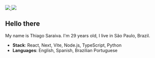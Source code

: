<div>
    <a target='_blank' href="https://www.linkedin.com/in/thiago-brasil-saraiva-0739a395/">
        <img src="https://img.shields.io/badge/LinkedIn-0077B5?style=for-the-badge&logo=linkedin&logoColor=white">
    </a>
  <a target='_blank' href="mailto:thiagosaraiva.trabalho@gmail.com">
        <img src="https://img.shields.io/badge/gmail-EA4335?style=for-the-badge&logo=gmail&logoColor=white">
    </a>
</div>

## Hello there
My name is Thiago Saraiva. I'm 29 years old, I live in São Paulo, Brazil.
* **Stack**: React, Next, Vite, Node.js, TypeScript, Python
* **Languages**: English, Spanish, Brazilian Portuguese
